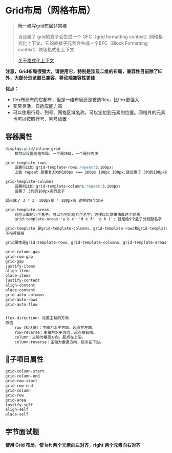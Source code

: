 # Grid布局（网格布局）

> [阮一峰写grid布局非常棒](https://www.ruanyifeng.com/blog/2019/03/grid-layout-tutorial.html)
>
> 当设置了 grid的盒子会生成一个 GFC（grid formatting context）网格格式化上下文，它的直接子元素会生成一个BFC（Block Formatting context）块级格式化上下文  
>
> [关于格式化上下文](https://juejin.cn/post/7024678256267755556)



**注意，Grid布局很强大，请使用它，特别是涉及二维的布局，兼容性目前除了IE外，大部分浏览器已兼容，移动端兼容性更佳**

**优点：**

- flex布局有的它都有，但是一维布局还是首选flex，比flex更强大
- 非常灵活，自适应能力高
- 可以使用行号、列号、网格区域名称，可以定位到元素的位置。网格外的元素也可以按照行号、列号放置



## **容器属性**

```css
display:grid/inline-grid 
	都可以设置网格布局，一个是块级，一个是行内块

grid-template-rows
	设置行比如 grid-template-rows:repeat(3,100px) 
	上面 repeat 是重复3次的100px === 100px 100px 100px,就设置了 3列的100px宽的盒子

grid-template-columns
	设置列比如 grid-template-columns:repeat(3,100px) 
	设置了 3列的100px高的盒子

就形成了 3 * 3  100px宽 * 100px高 这样的9个盒子

grid-template-areas
	对应上面的九个盒子，可以为它们给几个名字，方便以后拿来拓展这个网格
	grid-template-areas:'a b c' 'd e f' 'g h i'; 就是给9个盒子分别起名字

grid-template 是grid-template-columns、grid-template-rows和grid-template-areas这三个属性的合并简写形式
不推荐使用

grid属性是grid-template-rows、grid-template-columns、grid-template-areas、 grid-auto-rows、grid-auto-columns、grid-auto-flow这六个属性的合并简写形式，不推荐使用

grid-column-gap
grid-row-gap
grid-gap
justify-items
align-items
place-items
justify-content
align-content
place-content
grid-auto-columns
grid-auto-rows
grid-auto-flow


flex-direction: 设置主轴的方向 
取值
	row（默认值）：主轴为水平方向，起点在左端。
	row-reverse：主轴为水平方向，起点在右端。
	column：主轴为垂直方向，起点在上沿。
	column-reverse：主轴为垂直方向，起点在下沿。


```

## **子项目属性**

```css
grid-column-start
grid-column-end
grid-row-start
grid-row-end
grid-column
grid-row
grid-area
justify-self
align-self
place-self
```



## 字节面试题

**使用 Grid 布局，使 left 两个元素向左对齐，right 两个元素向右对齐**

